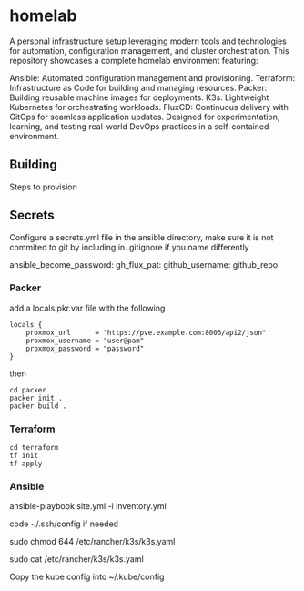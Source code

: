 # homelab
A personal infrastructure setup leveraging modern tools and technologies for automation, configuration management, and cluster orchestration. This repository showcases a complete homelab environment featuring:

Ansible: Automated configuration management and provisioning.
Terraform: Infrastructure as Code for building and managing resources.
Packer: Building reusable machine images for deployments.
K3s: Lightweight Kubernetes for orchestrating workloads.
FluxCD: Continuous delivery with GitOps for seamless application updates.
Designed for experimentation, learning, and testing real-world DevOps practices in a self-contained environment.

## Building
Steps to provision

## Secrets
Configure a secrets.yml file in the ansible directory, make sure it is not commited to git by including in .gitignore if you name differently

ansible_become_password: <SUDO PASSWORD>
gh_flux_pat: <GITHUB PERSONAL ACCESS TOKEN>
github_username: <username>
github_repo: <repository>

### Packer
add a locals.pkr.var file with the following
```
locals {
    proxmox_url      = "https://pve.example.com:8006/api2/json"
    proxmox_username = "user@pam"
    proxmox_password = "password"
}
```

then

```
cd packer
packer init .
packer build .
```

### Terraform
```
cd terraform
tf init
tf apply
```

### Ansible

ansible-playbook site.yml -i inventory.yml

code ~/.ssh/config if needed


sudo chmod 644 /etc/rancher/k3s/k3s.yaml

sudo cat /etc/rancher/k3s/k3s.yaml

Copy the kube config into ~/.kube/config

